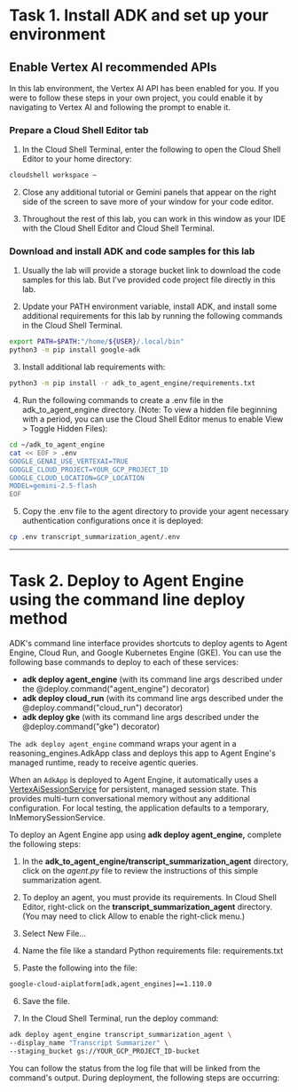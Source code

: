 # Task 1. Install ADK and set up your environment

## Enable Vertex AI recommended APIs

In this lab environment, the Vertex AI API has been enabled for you. If you were to follow these steps in your own project, you could enable it by navigating to Vertex AI and following the prompt to enable it.

### Prepare a Cloud Shell Editor tab

1. In the Cloud Shell Terminal, enter the following to open the Cloud Shell Editor to your home directory:

```bash
cloudshell workspace ~
```

2. Close any additional tutorial or Gemini panels that appear on the right side of the screen to save more of your window for your code editor.

3. Throughout the rest of this lab, you can work in this window as your IDE with the Cloud Shell Editor and Cloud Shell Terminal.

### Download and install ADK and code samples for this lab

1. Usually the lab will provide a storage bucket link to download the code samples for this lab. But I've provided code project file directly in this lab.

2. Update your PATH environment variable, install ADK, and install some additional requirements for this lab by running the following commands in the Cloud Shell Terminal.

```bash
export PATH=$PATH:"/home/${USER}/.local/bin"
python3 -m pip install google-adk
```

3. Install additional lab requirements with:

```bash
python3 -m pip install -r adk_to_agent_engine/requirements.txt
```

4. Run the following commands to create a .env file in the adk_to_agent_engine directory. (Note: To view a hidden file beginning with a period, you can use the Cloud Shell Editor menus to enable View > Toggle Hidden Files):

```bash
cd ~/adk_to_agent_engine
cat << EOF > .env
GOOGLE_GENAI_USE_VERTEXAI=TRUE
GOOGLE_CLOUD_PROJECT=YOUR_GCP_PROJECT_ID
GOOGLE_CLOUD_LOCATION=GCP_LOCATION
MODEL=gemini-2.5-flash
EOF
```

5. Copy the .env file to the agent directory to provide your agent necessary authentication configurations once it is deployed:

```bash
cp .env transcript_summarization_agent/.env
```

<hr>


# Task 2. Deploy to Agent Engine using the command line deploy method

ADK's command line interface provides shortcuts to deploy agents to Agent Engine, Cloud Run, and Google Kubernetes Engine (GKE). You can use the following base commands to deploy to each of these services:

* __adk deploy agent_engine__ (with its command line args described under the @deploy.command("agent_engine") decorator)
* __adk deploy cloud_run__ (with its command line args described under the @deploy.command("cloud_run") decorator)
* __adk deploy gke__ (with its command line args described under the @deploy.command("gke") decorator)

`The adk deploy agent_engine` command wraps your agent in a reasoning_engines.AdkApp class and deploys this app to Agent Engine's managed runtime, ready to receive agentic queries.

When an `AdkApp` is deployed to Agent Engine, it automatically uses a [VertexAiSessionService](https://google.github.io/adk-docs/sessions/session/#sessionservice-implementations) for persistent, managed session state. This provides multi-turn conversational memory without any additional configuration. For local testing, the application defaults to a temporary, InMemorySessionService.

To deploy an Agent Engine app using __adk deploy agent_engine,__ complete the following steps:

1. In the __adk_to_agent_engine/transcript_summarization_agent__ directory, click on the _agent.py_ file to review the instructions of this simple summarization agent.

2. To deploy an agent, you must provide its requirements. In Cloud Shell Editor, right-click on the __transcript_summarization_agent__ directory. (You may need to click Allow to enable the right-click menu.)

3. Select New File...

4. Name the file like a standard Python requirements file: requirements.txt

5. Paste the following into the file:

```bash
google-cloud-aiplatform[adk,agent_engines]==1.110.0
```

6. Save the file.

7. In the Cloud Shell Terminal, run the deploy command:

```bash
adk deploy agent_engine transcript_summarization_agent \
--display_name "Transcript Summarizer" \
--staging_bucket gs://YOUR_GCP_PROJECT_ID-bucket
```
You can follow the status from the log file that will be linked from the command's output. During deployment, the following steps are occurring: